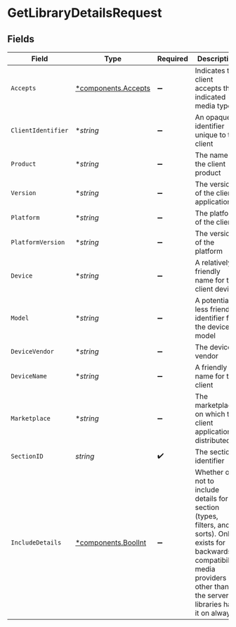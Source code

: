 # GetLibraryDetailsRequest


## Fields

| Field                                                                                                                                                                                    | Type                                                                                                                                                                                     | Required                                                                                                                                                                                 | Description                                                                                                                                                                              | Example                                                                                                                                                                                  |
| ---------------------------------------------------------------------------------------------------------------------------------------------------------------------------------------- | ---------------------------------------------------------------------------------------------------------------------------------------------------------------------------------------- | ---------------------------------------------------------------------------------------------------------------------------------------------------------------------------------------- | ---------------------------------------------------------------------------------------------------------------------------------------------------------------------------------------- | ---------------------------------------------------------------------------------------------------------------------------------------------------------------------------------------- |
| `Accepts`                                                                                                                                                                                | [*components.Accepts](../../models/components/accepts.md)                                                                                                                                | :heavy_minus_sign:                                                                                                                                                                       | Indicates the client accepts the indicated media types                                                                                                                                   |                                                                                                                                                                                          |
| `ClientIdentifier`                                                                                                                                                                       | **string*                                                                                                                                                                                | :heavy_minus_sign:                                                                                                                                                                       | An opaque identifier unique to the client                                                                                                                                                | abc123                                                                                                                                                                                   |
| `Product`                                                                                                                                                                                | **string*                                                                                                                                                                                | :heavy_minus_sign:                                                                                                                                                                       | The name of the client product                                                                                                                                                           | Plex for Roku                                                                                                                                                                            |
| `Version`                                                                                                                                                                                | **string*                                                                                                                                                                                | :heavy_minus_sign:                                                                                                                                                                       | The version of the client application                                                                                                                                                    | 2.4.1                                                                                                                                                                                    |
| `Platform`                                                                                                                                                                               | **string*                                                                                                                                                                                | :heavy_minus_sign:                                                                                                                                                                       | The platform of the client                                                                                                                                                               | Roku                                                                                                                                                                                     |
| `PlatformVersion`                                                                                                                                                                        | **string*                                                                                                                                                                                | :heavy_minus_sign:                                                                                                                                                                       | The version of the platform                                                                                                                                                              | 4.3 build 1057                                                                                                                                                                           |
| `Device`                                                                                                                                                                                 | **string*                                                                                                                                                                                | :heavy_minus_sign:                                                                                                                                                                       | A relatively friendly name for the client device                                                                                                                                         | Roku 3                                                                                                                                                                                   |
| `Model`                                                                                                                                                                                  | **string*                                                                                                                                                                                | :heavy_minus_sign:                                                                                                                                                                       | A potentially less friendly identifier for the device model                                                                                                                              | 4200X                                                                                                                                                                                    |
| `DeviceVendor`                                                                                                                                                                           | **string*                                                                                                                                                                                | :heavy_minus_sign:                                                                                                                                                                       | The device vendor                                                                                                                                                                        | Roku                                                                                                                                                                                     |
| `DeviceName`                                                                                                                                                                             | **string*                                                                                                                                                                                | :heavy_minus_sign:                                                                                                                                                                       | A friendly name for the client                                                                                                                                                           | Living Room TV                                                                                                                                                                           |
| `Marketplace`                                                                                                                                                                            | **string*                                                                                                                                                                                | :heavy_minus_sign:                                                                                                                                                                       | The marketplace on which the client application is distributed                                                                                                                           | googlePlay                                                                                                                                                                               |
| `SectionID`                                                                                                                                                                              | *string*                                                                                                                                                                                 | :heavy_check_mark:                                                                                                                                                                       | The section identifier                                                                                                                                                                   |                                                                                                                                                                                          |
| `IncludeDetails`                                                                                                                                                                         | [*components.BoolInt](../../models/components/boolint.md)                                                                                                                                | :heavy_minus_sign:                                                                                                                                                                       | Whether or not to include details for a section (types, filters, and sorts). Only exists for backwards compatibility, media providers other than the server libraries have it on always. | 1                                                                                                                                                                                        |